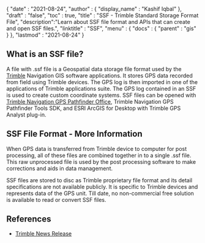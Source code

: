 {
  "date" : "2021-08-24",
  "author" : {
    "display_name" : "Kashif Iqbal"
  },
  "draft" : "false",
  "toc" : true,
  "title" : "SSF - Trimble Standard Storage Format File",
  "description":"Learn about SSF file format and APIs that can create and open SSF files.",
  "linktitle" : "SSF",
  "menu" : {
    "docs" : {
      "parent" : "gis"
    }
  },
  "lastmod" : "2021-08-24"
}

## What is an SSF file?

A file with .ssf file is a Geospatial data storage file format used by the [Trimble](https://www.trimble.com) Navigation GIS software applications. It stores GPS data recorded from field using Trimble devices. The GPS log is then imported in one of the applications of Trimble applications suite. The GPS log contained in an SSF is used to create custom coordinate systems. SSF files can be opened with [Trimble Navigation GPS Pathfinder Office](https://geospatial.trimble.com/en/products/software/office-software), Trimble Navigation GPS Pathfinder Tools SDK, and ESRI ArcGIS for Desktop with Trimble GPS Analyst plug-in.

## SSF File Format - More Information

When GPS data is transferred from Trimble device to computer for post processing, all of these files are combined together in to a single .ssf file. This raw unprocessed file is used by the post processing software to make corrections and aids in data management.

SSF files are stored to disc as Trimble proprietary file format and its detail specifications are not available publicly. It is specific to Trimble devices and represents data of the GPS unit. Till date, no non-commercial free solution is available to read or convert SSF files.

## References

* [Trimble News Release](https://www.trimble.com/news/release.aspx?id=050510b)
